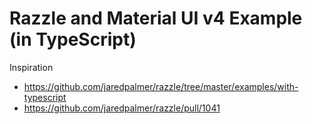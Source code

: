 # Razzle and Material UI v4 Example (in TypeScript)

Inspiration
* https://github.com/jaredpalmer/razzle/tree/master/examples/with-typescript
* https://github.com/jaredpalmer/razzle/pull/1041

